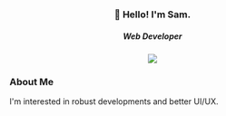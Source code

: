 <h3 align="center">👋 Hello! I'm Sam.</h3>
<h5 align="center">Web Developer</h5>

<p align="center"><img src="https://github-readme-stats.vercel.app/api?username=samnoh"></p>

### About Me

I'm interested in robust developments and better UI/UX.

